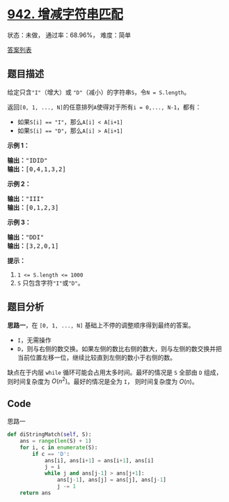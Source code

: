 # [942. 增减字符串匹配](https://leetcode-cn.com/problems/di-string-match)

状态：未做， 通过率：68.96%， 难度：简单

[答案列表](Solutions/answer_list.md)

## 题目描述
给定只含`"I"`（增大）或 `"D"`（减小）的字符串`S`，令`N = S.length`。

返回`[0, 1, ..., N]`的任意排列`A`使得对于所有`i = 0,..., N-1`，都有：

- 如果`S[i] == "I"`，那么`A[i] < A[i+1]`
- 如果`S[i] == "D"`，那么`A[i] > A[i+1]`

**示例 1：**

<pre><strong>输出：</strong>&quot;IDID&quot;
<strong>输出：</strong>[0,4,1,3,2]
</pre>

**示例 2：**

<pre><strong>输出：</strong>&quot;III&quot;
<strong>输出：</strong>[0,1,2,3]
</pre>

**示例 3：**

<pre><strong>输出：</strong>&quot;DDI&quot;
<strong>输出：</strong>[3,2,0,1]</pre>

**提示：**

1. `1 <= S.length <= 1000`
2. `S` 只包含字符`"I"`或`"D"`。



## 题目分析
**思路一**，在 `[0, 1, ..., N]` 基础上不停的调整顺序得到最终的答案。
- `I`，无需操作
- `D`，则与右侧的数交换。如果左侧的数比右侧的数大，则与左侧的数交换并把当前位置左移一位，继续比较直到左侧的数小于右侧的数。

缺点在于内层 `while` 循环可能会占用太多时间。最坏的情况是 `S` 全部由 `D`
组成，则时间复杂度为 $O(n^2)$。最好的情况是全为 `I`， 则时间复杂度为
$O(n)$。

## Code

思路一
```python
def diStringMatch(self, S):
    ans = range(len(S) + 1)
    for i, c in enumerate(S):
        if c == 'D':
            ans[i], ans[i+1] = ans[i+1], ans[i]
            j = i
            while j and ans[j-1] > ans[j+1]:
                ans[j-1], ans[j] = ans[j], ans[j-1]
                j -= 1
    return ans
```
